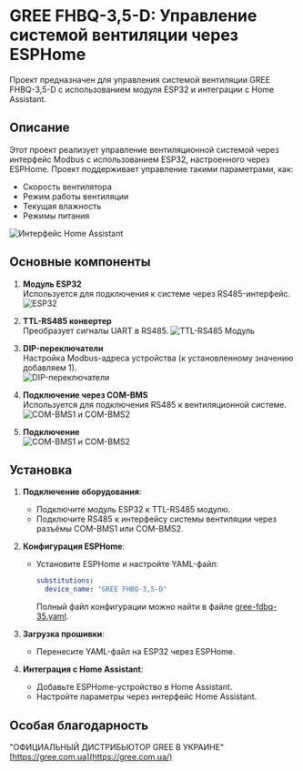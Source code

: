 # GREE FHBQ-3,5-D: Управление системой вентиляции через ESPHome

Проект предназначен для управления системой вентиляции GREE FHBQ-3,5-D с использованием модуля ESP32 и интеграции с Home Assistant.

## Описание

Этот проект реализует управление вентиляционной системой через интерфейс Modbus с использованием ESP32, настроенного через ESPHome. Проект поддерживает управление такими параметрами, как:
- Скорость вентилятора
- Режим работы вентиляции
- Текущая влажность
- Режимы питания

![Интерфейс Home Assistant](Home-Assistant-Iface.png)

## Основные компоненты

1. **Модуль ESP32**  
   Используется для подключения к системе через RS485-интерфейс.
   ![ESP32](Board-ESP-WROOM-32.jpg)

2. **TTL-RS485 конвертер**  
   Преобразует сигналы UART в RS485.
   ![TTL-RS485 Модуль](TTL-RS485-module.png)

3. **DIP-переключатели**  
   Настройка Modbus-адреса устройства (к установленному значению добавляем 1).  
   ![DIP-переключатели](DIP_address_modbus.jpg)

4. **Подключение через COM-BMS**  
   Используется для подключения RS485 к вентиляционной системе.  
   ![COM-BMS1 и COM-BMS2](COM-BMS1_2.jpg)
   
5. **Подключение**    
   ![COM-BMS1 и COM-BMS2](table.png)
## Установка

1. **Подключение оборудования**:
   - Подключите модуль ESP32 к TTL-RS485 модулю.
   - Подключите RS485 к интерфейсу системы вентиляции через разъёмы COM-BMS1 или COM-BMS2.

2. **Конфигурация ESPHome**:
   - Установите ESPHome и настройте YAML-файл:
     ```yaml
     substitutions:
       device_name: "GREE FHBQ-3,5-D"
     ```
     Полный файл конфигурации можно найти в файле [gree-fdbq-35.yaml](./gree-fhbq-35.yaml).

3. **Загрузка прошивки**:
   - Перенесите YAML-файл на ESP32 через ESPHome.

4. **Интеграция с Home Assistant**:
   - Добавьте ESPHome-устройство в Home Assistant.
   - Настройте параметры через интерфейс Home Assistant.
   
## Особая благодарность
"ОФИЦИАЛЬНЫЙ ДИСТРИБЬЮТОР GREE В УКРАИНЕ" [https://gree.com.ua](https://gree.com.ua/)

